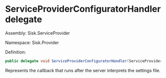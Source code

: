 <!--

Copyrights 2023 Sisk Framework - CypherPotato
Published under MIT license

!!! DO NOT EDIT THIS FILE !!!
This file was generated by a tool in the Sisk package. To edit the information in this documentation,
edit the XML documentation present in the Sisk source code.

-->

# ServiceProviderConfiguratorHandler delegate
Assembly: Sisk.ServiceProvider

Namespace: Sisk.Provider

Definition:

```cs
public delegate void ServiceProviderConfiguratorHandler(ServiceProviderConfigurator configurator);
```

Represents the callback that runs after the server interprets the settings file.

